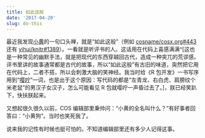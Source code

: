 ```yaml
---
title: 如此这般
date: '2017-04-20'
slug: do-this
---
```


最近我发现[小黄](https://www.fyears.org)的一句口头禅，就是“如此这般”（例如 [cosname/cosx.org#443](https://github.com/cosname/cosx.org/issues/443#issuecomment-295737550) 还有 [yihui/knitr#1389](https://github.com/yihui/knitr/issues/1389#issuecomment-293277280)）。一看就是听评书的人。这话用在代码上喜感满满^[这也是一种常见的幽默手法，就是把现代的东西穿越回古代，造成一种突兀的荒谬感。评书里讲的故事通常都是古代的故事，所以“如此这般”有古旧的味道，突然把它用在代码上，二者不搭，所以会刺激大脑的笑神经。我当时给《R 包开发》一书写序用到“[嘤咛](/cn/2017/03/little-li-flying-knife/)”一词，也是出于这个原因：写代码的都是“左青龙、右白虎、肩膀纹个米老鼠”的男汉子女汉子，怎么可能看见 R 包就嘤咛一声昏过去了。]，朕已经笑趴下，快扶朕起来。

又想起很久很久以前，COS 编辑部里秉帅问：“小黄的全名叫什么？”有好事者回答曰：“小黄狗”。当时也笑死我了。

说来我的记性有时候也挺可怕的。不知道编辑部里还有多少人记得这事。
